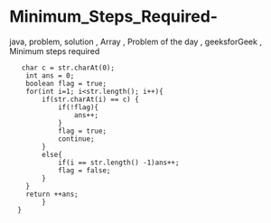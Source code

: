 # Minimum_Steps_Required-
java, problem, solution , Array , Problem of the day , geeksforGeek , Minimum steps required 


       char c = str.charAt(0);
        int ans = 0;
        boolean flag = true;
        for(int i=1; i<str.length(); i++){
            if(str.charAt(i) == c) {
                if(!flag){
                    ans++;
                }
                flag = true;
                continue;
            }
            else{
                if(i == str.length() -1)ans++;
                flag = false;
            }
        }
        return ++ans;
        	}
      }
